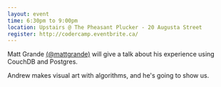 ```yaml
---
layout: event
time: 6:30pm to 9:00pm
location: Upstairs @ The Pheasant Plucker - 20 Augusta Street
register: http://codercamp.eventbrite.ca/
---
```


Matt Grande [(@mattgrande)](http://twitter.com/mattgrande) will give a talk about his experience using CouchDB and Postgres.

Andrew makes visual art with algorithms, and he's going to show us.
